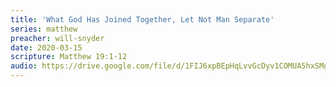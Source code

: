 ```yaml
---
title: 'What God Has Joined Together, Let Not Man Separate'
series: matthew
preacher: will-snyder
date: 2020-03-15
scripture: Matthew 19:1-12
audio: https://drive.google.com/file/d/1FIJ6xpBEpHqLvvGcDyv1COMUA5hxSMgl/view
---
```

